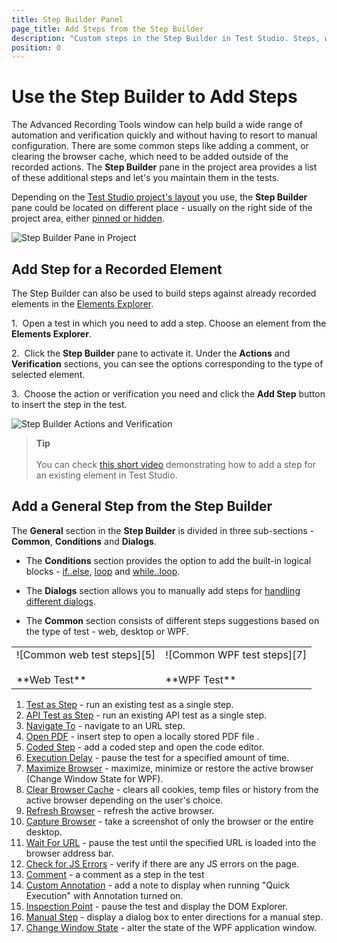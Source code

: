 ```yaml
---
title: Step Builder Panel
page_title: Add Steps from the Step Builder
description: "Custom steps in the Step Builder in Test Studio. Steps, which can be added only manually from the Step Builder. How to add a step for an already recorded element."
position: 0
---
```


# Use the Step Builder to Add Steps

The Advanced Recording Tools window can help build a wide range of automation and verification quickly and without having to resort to manual configuration. There are some common steps like adding a comment, or clearing the browser cache, which need to be added outside of the recorded actions. The __Step Builder__ pane in the project area provides a list of these additional steps and let's you maintain them in the tests.

Depending on the <a href="/automated-tests/customize-project/custom-layout" target="_blank">Test Studio project's layout</a> you use, the __Step Builder__ pane could be located on different place - usually on the right side of the project area, either <a href="/automated-tests/customize-project/custom-layout#hide-or-show-a-panel" target="_blank">pinned or hidden</a>.

![Step Builder Pane in Project][1]

## Add Step for a Recorded Element

The Step Builder can also be used to build steps against already recorded elements in the <a href="/features/elements-explorer/overview" target="_blank">Elements Explorer</a>.

1.&nbsp; Open a test in which you need to add a step. Choose an element from the __Elements Explorer__.

2.&nbsp; Click the **Step Builder** pane to activate it. Under the __Actions__ and __Verification__ sections, you can see the options corresponding to the type of selected element.

3.&nbsp; Choose the action or verification you need and click the **Add Step** button to insert the step in the test.

![Step Builder Actions and Verification][3]

> __Tip__
><br>
><br>
> You can check <a href="https://www.telerik.com/videos/teststudio/how-to-add-test-steps-from-the-test-builder" target="_blank">this short video</a> demonstrating how to add a step for an existing element in Test Studio.

## Add a General Step from the Step Builder

The __General__ section in the __Step Builder__ is divided in three sub-sections - __Common__, __Conditions__ and __Dialogs__.

- The __Conditions__ section provides the option to add the built-in logical blocks - <a href="/features/logical-steps/if-else" target="_blank">if..else</a>, <a href="/features/logical-steps/loop" target="_blank">loop</a> and <a href="/features/logical-steps/while-loop" target="_blank">while..loop</a>.

- The __Dialogs__ section allows you to manually add steps for <a href="/features/dialogs-and-popups/dialogs" target="_blank">handling different dialogs</a>.

- The __Common__ section consists of different steps suggestions based on the type of test - web, desktop or WPF.

<table id="no-table">
	<tr>
		<td>![Common web test steps][5] <br><br>**Web Test**</td>
		<td>![Common WPF test steps][7] <br><br>**WPF Test**</td>
	</tr>
<table>

1. [Test as Step](/features/custom-steps/test-as-step) - run an existing test as a single step.
1. [API Test as Step](/features/execute-apitest/add-api-test-as-step) - run an existing API test as a single step.
1. [Navigate To](/features/custom-steps/navigate-to) - navigate to an URL step.
1. [Open PDF](/features/custom-steps/open-pdf) - insert step to open a locally stored PDF file .
1. [Coded Step](/features/custom-steps/script-step) - add a coded step and open the code editor.
1. [Execution Delay](/features/custom-steps/execution-delay) - pause the test for a specified amount of time.
1. [Maximize Browser](/features/custom-steps/maximize-browser) - maximize, minimize or restore the active browser (Change Window State for WPF).
1. [Clear Browser Cache](/features/custom-steps/clear-browser-cache) - clears all cookies, temp files or history from the active browser depending on the user's choice.
1. [Refresh Browser](/features/custom-steps/browser-refresh) - refresh the active browser.
1. [Capture Browser](/features/custom-steps/capture) - take a screenshot of only the browser or the entire desktop.
1. [Wait For URL](/features/custom-steps/wait-for-url) - pause the test until the specified URL is loaded into the browser address bar.
1. [Check for JS Errors](/features/custom-steps/check-js-errors) - verify if there are any JS errors on the page.
1. [Comment](/features/custom-steps/comment) - a comment as a step in the test
1. [Custom Annotation](/features/custom-steps/custom-annotation) - add a note to display when running "Quick Execution" with Annotation turned on.
1. [Inspection Point](/features/custom-steps/inspection-point) - pause the test and display the DOM Explorer.
1. [Manual Step](/features/custom-steps/manual-step) - display a dialog box to enter directions for a manual step.
1. [Change Window State](/features/custom-steps/change-window-state) - alter the state of the WPF application window.

[1]: /img/features/custom-steps/overview/use-the-step-builder-panel.png
[3]: /img/features/custom-steps/overview/AddSteps.png
[5]: /img/features/custom-steps/overview/web-gen-step.png
[7]: /img/features/custom-steps/overview/wpf-gen-step.png

